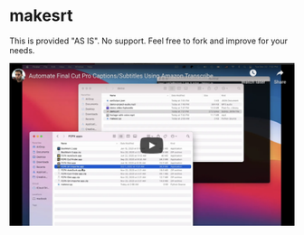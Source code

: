 # makesrt

This is provided "AS IS". No support. Feel free to fork and improve for your needs.

[![](images/player.png)](https://www.youtube.com/watch?v=J3w51WtK_b8)
